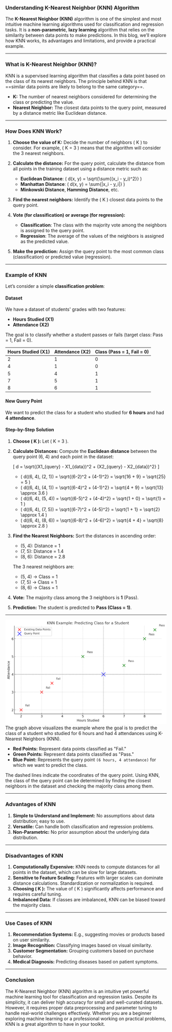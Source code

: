 ### **Understanding K-Nearest Neighbor (KNN) Algorithm**

The **K-Nearest Neighbor (KNN)** algorithm is one of the simplest and most intuitive machine learning algorithms used for classification and regression tasks. It is a **non-parametric**, **lazy learning** algorithm that relies on the similarity between data points to make predictions. In this blog, we’ll explore how KNN works, its advantages and limitations, and provide a practical example.

---

### **What is K-Nearest Neighbor (KNN)?**

KNN is a supervised learning algorithm that classifies a data point based on the class of its nearest neighbors. The principle behind KNN is that ==similar data points are likely to belong to the same category==.

- **K:** The number of nearest neighbors considered for determining the class or predicting the value.
- **Nearest Neighbor:** The closest data points to the query point, measured by a distance metric like Euclidean distance.

---

### **How Does KNN Work?**

1. **Choose the value of K:**
   Decide the number of neighbors \( K \) to consider. For example, \( K = 3 \) means that the algorithm will consider the 3 nearest neighbors.

2. **Calculate the distance:**
   For the query point, calculate the distance from all points in the training dataset using a distance metric such as:
   - **Euclidean Distance**: \( d(x, y) = \sqrt{\sum{(x_i - y_i)^2}} \)
   - **Manhattan Distance**: \( d(x, y) = \sum{|x_i - y_i|} \)
   - **Minkowski Distance**, **Hamming Distance**, etc.

3. **Find the nearest neighbors:**
   Identify the \( K \) closest data points to the query point.

4. **Vote (for classification) or average (for regression):**
   - **Classification**: The class with the majority vote among the neighbors is assigned to the query point.
   - **Regression**: The average of the values of the neighbors is assigned as the predicted value.

5. **Make the prediction:**
   Assign the query point to the most common class (classification) or predicted value (regression).

---

### **Example of KNN**

Let’s consider a simple **classification problem**:

#### **Dataset**
We have a dataset of students' grades with two features:
- **Hours Studied (X1)**
- **Attendance (X2)**

The goal is to classify whether a student passes or fails (target class: Pass = 1, Fail = 0).

| Hours Studied (X1) | Attendance (X2) | Class (Pass = 1, Fail = 0) |
|---------------------|-----------------|----------------------------|
| 2                  | 1               | 0                          |
| 4                  | 1               | 0                          |
| 5                  | 4               | 1                          |
| 7                  | 5               | 1                          |
| 8                  | 6               | 1                          |

#### **New Query Point**
We want to predict the class for a student who studied for **6 hours** and had **4 attendance**.

#### **Step-by-Step Solution**

1. **Choose \( K \):**
   Let \( K = 3 \).

2. **Calculate Distances:**
   Compute the **Euclidean distance** between the query point (6, 4) and each point in the dataset:

   \[
   d = \sqrt{(X1_{query} - X1_{data})^2 + (X2_{query} - X2_{data})^2}
   \]

   - \( d((6, 4), (2, 1)) = \sqrt{(6-2)^2 + (4-1)^2} = \sqrt{16 + 9} = \sqrt{25} = 5 \)
   - \( d((6, 4), (4, 1)) = \sqrt{(6-4)^2 + (4-1)^2} = \sqrt{4 + 9} = \sqrt{13} \approx 3.6 \)
   - \( d((6, 4), (5, 4)) = \sqrt{(6-5)^2 + (4-4)^2} = \sqrt{1 + 0} = \sqrt{1} = 1 \)
   - \( d((6, 4), (7, 5)) = \sqrt{(6-7)^2 + (4-5)^2} = \sqrt{1 + 1} = \sqrt{2} \approx 1.4 \)
   - \( d((6, 4), (8, 6)) = \sqrt{(6-8)^2 + (4-6)^2} = \sqrt{4 + 4} = \sqrt{8} \approx 2.8 \)

3. **Find the Nearest Neighbors:**
   Sort the distances in ascending order:

   - (5, 4): Distance = 1
   - (7, 5): Distance = 1.4
   - (8, 6): Distance = 2.8

   The 3 nearest neighbors are:
   - (5, 4) → Class = 1
   - (7, 5) → Class = 1
   - (8, 6) → Class = 1

4. **Vote:**
   The majority class among the 3 neighbors is **1** (Pass).

5. **Prediction:**
   The student is predicted to **Pass (Class = 1)**.


---
![knn example diagram](knn.png)
The graph above visualizes the example where the goal is to predict the class of a student who studied for 6 hours and had 4 attendances using K-Nearest Neighbors (KNN). 

- **Red Points:** Represent data points classified as "Fail."
- **Green Points:** Represent data points classified as "Pass."
- **Blue Point:** Represents the query point `(6 hours, 4 attendance)` for which we want to predict the class.

The dashed lines indicate the coordinates of the query point. Using KNN, the class of the query point can be determined by finding the closest neighbors in the dataset and checking the majority class among them.


---

### **Advantages of KNN**
1. **Simple to Understand and Implement:** No assumptions about data distribution; easy to use.
2. **Versatile:** Can handle both classification and regression problems.
3. **Non-Parametric:** No prior assumption about the underlying data distribution.

---

### **Disadvantages of KNN**
1. **Computationally Expensive:** KNN needs to compute distances for all points in the dataset, which can be slow for large datasets.
2. **Sensitive to Feature Scaling:** Features with larger scales can dominate distance calculations. Standardization or normalization is required.
3. **Choosing \( K \):** The value of \( K \) significantly affects performance and requires careful tuning.
4. **Imbalanced Data:** If classes are imbalanced, KNN can be biased toward the majority class.

---

### **Use Cases of KNN**
1. **Recommendation Systems:** E.g., suggesting movies or products based on user similarity.
2. **Image Recognition:** Classifying images based on visual similarity.
3. **Customer Segmentation:** Grouping customers based on purchase behavior.
4. **Medical Diagnosis:** Predicting diseases based on patient symptoms.

---

### **Conclusion**

The K-Nearest Neighbor (KNN) algorithm is an intuitive yet powerful machine learning tool for classification and regression tasks. Despite its simplicity, it can deliver high accuracy for small and well-curated datasets. However, it requires proper data preprocessing and parameter tuning to handle real-world challenges effectively. Whether you are a beginner exploring machine learning or a professional working on practical problems, KNN is a great algorithm to have in your toolkit.